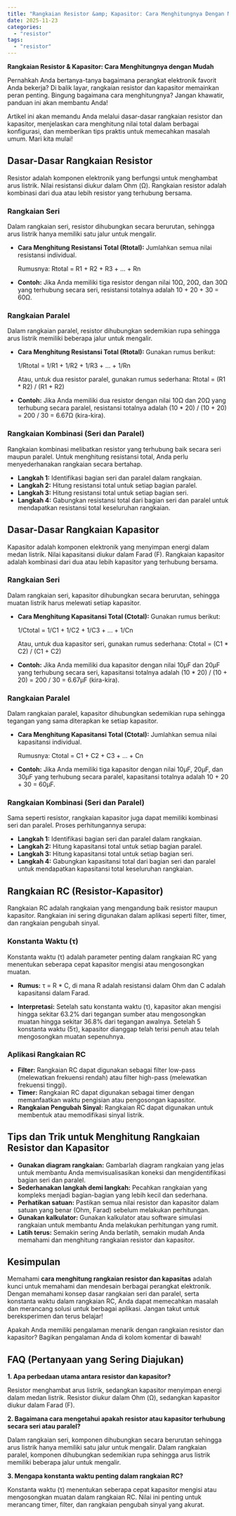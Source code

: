```yaml
---
title: "Rangkaian Resistor &amp; Kapasitor: Cara Menghitungnya Dengan Mudah"
date: 2025-11-23
categories: 
  - "resistor"
tags: 
  - "resistor"
---
```


**Rangkaian Resistor & Kapasitor: Cara Menghitungnya dengan Mudah**

Pernahkah Anda bertanya-tanya bagaimana perangkat elektronik favorit Anda bekerja? Di balik layar, rangkaian resistor dan kapasitor memainkan peran penting. Bingung bagaimana cara menghitungnya? Jangan khawatir, panduan ini akan membantu Anda!

Artikel ini akan memandu Anda melalui dasar-dasar rangkaian resistor dan kapasitor, menjelaskan cara menghitung nilai total dalam berbagai konfigurasi, dan memberikan tips praktis untuk memecahkan masalah umum. Mari kita mulai!

## Dasar-Dasar Rangkaian Resistor

Resistor adalah komponen elektronik yang berfungsi untuk menghambat arus listrik. Nilai resistansi diukur dalam Ohm (Ω). Rangkaian resistor adalah kombinasi dari dua atau lebih resistor yang terhubung bersama.

### Rangkaian Seri

Dalam rangkaian seri, resistor dihubungkan secara berurutan, sehingga arus listrik hanya memiliki satu jalur untuk mengalir.

- **Cara Menghitung Resistansi Total (Rtotal):** Jumlahkan semua nilai resistansi individual.
    
    Rumusnya: Rtotal = R1 + R2 + R3 + ... + Rn
    
- **Contoh:** Jika Anda memiliki tiga resistor dengan nilai 10Ω, 20Ω, dan 30Ω yang terhubung secara seri, resistansi totalnya adalah 10 + 20 + 30 = 60Ω.
    

### Rangkaian Paralel

Dalam rangkaian paralel, resistor dihubungkan sedemikian rupa sehingga arus listrik memiliki beberapa jalur untuk mengalir.

- **Cara Menghitung Resistansi Total (Rtotal):** Gunakan rumus berikut:
    
    1/Rtotal = 1/R1 + 1/R2 + 1/R3 + ... + 1/Rn
    
    Atau, untuk dua resistor paralel, gunakan rumus sederhana: Rtotal = (R1 \* R2) / (R1 + R2)
    
- **Contoh:** Jika Anda memiliki dua resistor dengan nilai 10Ω dan 20Ω yang terhubung secara paralel, resistansi totalnya adalah (10 \* 20) / (10 + 20) = 200 / 30 = 6.67Ω (kira-kira).
    

### Rangkaian Kombinasi (Seri dan Paralel)

Rangkaian kombinasi melibatkan resistor yang terhubung baik secara seri maupun paralel. Untuk menghitung resistansi total, Anda perlu menyederhanakan rangkaian secara bertahap.

- **Langkah 1:** Identifikasi bagian seri dan paralel dalam rangkaian.
- **Langkah 2:** Hitung resistansi total untuk setiap bagian paralel.
- **Langkah 3:** Hitung resistansi total untuk setiap bagian seri.
- **Langkah 4:** Gabungkan resistansi total dari bagian seri dan paralel untuk mendapatkan resistansi total keseluruhan rangkaian.

## Dasar-Dasar Rangkaian Kapasitor

Kapasitor adalah komponen elektronik yang menyimpan energi dalam medan listrik. Nilai kapasitansi diukur dalam Farad (F). Rangkaian kapasitor adalah kombinasi dari dua atau lebih kapasitor yang terhubung bersama.

### Rangkaian Seri

Dalam rangkaian seri, kapasitor dihubungkan secara berurutan, sehingga muatan listrik harus melewati setiap kapasitor.

- **Cara Menghitung Kapasitansi Total (Ctotal):** Gunakan rumus berikut:
    
    1/Ctotal = 1/C1 + 1/C2 + 1/C3 + ... + 1/Cn
    
    Atau, untuk dua kapasitor seri, gunakan rumus sederhana: Ctotal = (C1 \* C2) / (C1 + C2)
    
- **Contoh:** Jika Anda memiliki dua kapasitor dengan nilai 10μF dan 20μF yang terhubung secara seri, kapasitansi totalnya adalah (10 \* 20) / (10 + 20) = 200 / 30 = 6.67μF (kira-kira).
    

### Rangkaian Paralel

Dalam rangkaian paralel, kapasitor dihubungkan sedemikian rupa sehingga tegangan yang sama diterapkan ke setiap kapasitor.

- **Cara Menghitung Kapasitansi Total (Ctotal):** Jumlahkan semua nilai kapasitansi individual.
    
    Rumusnya: Ctotal = C1 + C2 + C3 + ... + Cn
    
- **Contoh:** Jika Anda memiliki tiga kapasitor dengan nilai 10μF, 20μF, dan 30μF yang terhubung secara paralel, kapasitansi totalnya adalah 10 + 20 + 30 = 60μF.
    

### Rangkaian Kombinasi (Seri dan Paralel)

Sama seperti resistor, rangkaian kapasitor juga dapat memiliki kombinasi seri dan paralel. Proses perhitungannya serupa:

- **Langkah 1:** Identifikasi bagian seri dan paralel dalam rangkaian.
- **Langkah 2:** Hitung kapasitansi total untuk setiap bagian paralel.
- **Langkah 3:** Hitung kapasitansi total untuk setiap bagian seri.
- **Langkah 4:** Gabungkan kapasitansi total dari bagian seri dan paralel untuk mendapatkan kapasitansi total keseluruhan rangkaian.

## Rangkaian RC (Resistor-Kapasitor)

Rangkaian RC adalah rangkaian yang mengandung baik resistor maupun kapasitor. Rangkaian ini sering digunakan dalam aplikasi seperti filter, timer, dan rangkaian pengubah sinyal.

### Konstanta Waktu (τ)

Konstanta waktu (τ) adalah parameter penting dalam rangkaian RC yang menentukan seberapa cepat kapasitor mengisi atau mengosongkan muatan.

- **Rumus:** τ = R \* C, di mana R adalah resistansi dalam Ohm dan C adalah kapasitansi dalam Farad.
    
- **Interpretasi:** Setelah satu konstanta waktu (τ), kapasitor akan mengisi hingga sekitar 63.2% dari tegangan sumber atau mengosongkan muatan hingga sekitar 36.8% dari tegangan awalnya. Setelah 5 konstanta waktu (5τ), kapasitor dianggap telah terisi penuh atau telah mengosongkan muatan sepenuhnya.
    

### Aplikasi Rangkaian RC

- **Filter:** Rangkaian RC dapat digunakan sebagai filter low-pass (melewatkan frekuensi rendah) atau filter high-pass (melewatkan frekuensi tinggi).
- **Timer:** Rangkaian RC dapat digunakan sebagai timer dengan memanfaatkan waktu pengisian atau pengosongan kapasitor.
- **Rangkaian Pengubah Sinyal:** Rangkaian RC dapat digunakan untuk membentuk atau memodifikasi sinyal listrik.

## Tips dan Trik untuk Menghitung Rangkaian Resistor dan Kapasitor

- **Gunakan diagram rangkaian:** Gambarlah diagram rangkaian yang jelas untuk membantu Anda memvisualisasikan koneksi dan mengidentifikasi bagian seri dan paralel.
- **Sederhanakan langkah demi langkah:** Pecahkan rangkaian yang kompleks menjadi bagian-bagian yang lebih kecil dan sederhana.
- **Perhatikan satuan:** Pastikan semua nilai resistor dan kapasitor dalam satuan yang benar (Ohm, Farad) sebelum melakukan perhitungan.
- **Gunakan kalkulator:** Gunakan kalkulator atau software simulasi rangkaian untuk membantu Anda melakukan perhitungan yang rumit.
- **Latih terus:** Semakin sering Anda berlatih, semakin mudah Anda memahami dan menghitung rangkaian resistor dan kapasitor.

## Kesimpulan

Memahami **cara menghitung rangkaian resistor dan kapasitas** adalah kunci untuk memahami dan mendesain berbagai perangkat elektronik. Dengan memahami konsep dasar rangkaian seri dan paralel, serta konstanta waktu dalam rangkaian RC, Anda dapat memecahkan masalah dan merancang solusi untuk berbagai aplikasi. Jangan takut untuk bereksperimen dan terus belajar!

Apakah Anda memiliki pengalaman menarik dengan rangkaian resistor dan kapasitor? Bagikan pengalaman Anda di kolom komentar di bawah!

## FAQ (Pertanyaan yang Sering Diajukan)

**1\. Apa perbedaan utama antara resistor dan kapasitor?**

Resistor menghambat arus listrik, sedangkan kapasitor menyimpan energi dalam medan listrik. Resistor diukur dalam Ohm (Ω), sedangkan kapasitor diukur dalam Farad (F).

**2\. Bagaimana cara mengetahui apakah resistor atau kapasitor terhubung secara seri atau paralel?**

Dalam rangkaian seri, komponen dihubungkan secara berurutan sehingga arus listrik hanya memiliki satu jalur untuk mengalir. Dalam rangkaian paralel, komponen dihubungkan sedemikian rupa sehingga arus listrik memiliki beberapa jalur untuk mengalir.

**3\. Mengapa konstanta waktu penting dalam rangkaian RC?**

Konstanta waktu (τ) menentukan seberapa cepat kapasitor mengisi atau mengosongkan muatan dalam rangkaian RC. Nilai ini penting untuk merancang timer, filter, dan rangkaian pengubah sinyal yang akurat.
